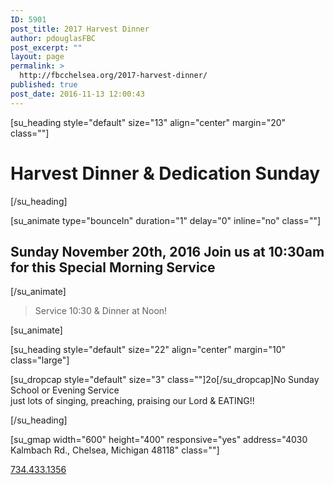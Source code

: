 ```yaml
---
ID: 5901
post_title: 2017 Harvest Dinner
author: pdouglasFBC
post_excerpt: ""
layout: page
permalink: >
  http://fbcchelsea.org/2017-harvest-dinner/
published: true
post_date: 2016-11-13 12:00:43
---
```

[su_heading style="default" size="13" align="center" margin="20" class=""]<h1>Harvest Dinner & Dedication Sunday</h1>[/su_heading]

[su_animate type="bounceIn" duration="1" delay="0" inline="no" class=""]<h2>Sunday November 20th, 2016 Join us at 10:30am for this Special Morning Service</h2>[/su_animate]

<blockquote class="large">Service 10:30 & Dinner at Noon!</blockquote>

[su_animate]

[su_heading style="default" size="22" align="center" margin="10" class="large"]

[su_dropcap style="default" size="3" class=""]2o[/su_dropcap]No Sunday School or Evening Service<br> just lots of singing, preaching, praising our Lord & EATING!!<br>

[/su_heading]

[su_gmap width="600" height="400" responsive="yes" address="4030 Kalmbach Rd., Chelsea, Michigan 48118" class=""]
<br>

<a href="tel:734.433.1356">734.433.1356</a>